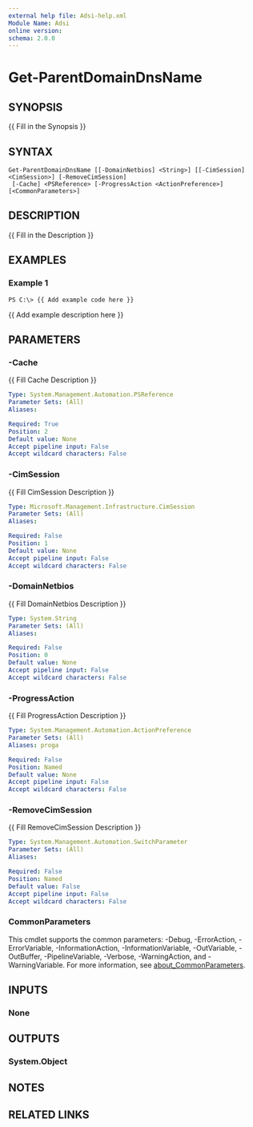 ```yaml
---
external help file: Adsi-help.xml
Module Name: Adsi
online version:
schema: 2.0.0
---
```


# Get-ParentDomainDnsName

## SYNOPSIS
{{ Fill in the Synopsis }}

## SYNTAX

```
Get-ParentDomainDnsName [[-DomainNetbios] <String>] [[-CimSession] <CimSession>] [-RemoveCimSession]
 [-Cache] <PSReference> [-ProgressAction <ActionPreference>] [<CommonParameters>]
```

## DESCRIPTION
{{ Fill in the Description }}

## EXAMPLES

### Example 1
```
PS C:\> {{ Add example code here }}
```

{{ Add example description here }}

## PARAMETERS

### -Cache
{{ Fill Cache Description }}

```yaml
Type: System.Management.Automation.PSReference
Parameter Sets: (All)
Aliases:

Required: True
Position: 2
Default value: None
Accept pipeline input: False
Accept wildcard characters: False
```

### -CimSession
{{ Fill CimSession Description }}

```yaml
Type: Microsoft.Management.Infrastructure.CimSession
Parameter Sets: (All)
Aliases:

Required: False
Position: 1
Default value: None
Accept pipeline input: False
Accept wildcard characters: False
```

### -DomainNetbios
{{ Fill DomainNetbios Description }}

```yaml
Type: System.String
Parameter Sets: (All)
Aliases:

Required: False
Position: 0
Default value: None
Accept pipeline input: False
Accept wildcard characters: False
```

### -ProgressAction
{{ Fill ProgressAction Description }}

```yaml
Type: System.Management.Automation.ActionPreference
Parameter Sets: (All)
Aliases: proga

Required: False
Position: Named
Default value: None
Accept pipeline input: False
Accept wildcard characters: False
```

### -RemoveCimSession
{{ Fill RemoveCimSession Description }}

```yaml
Type: System.Management.Automation.SwitchParameter
Parameter Sets: (All)
Aliases:

Required: False
Position: Named
Default value: False
Accept pipeline input: False
Accept wildcard characters: False
```

### CommonParameters
This cmdlet supports the common parameters: -Debug, -ErrorAction, -ErrorVariable, -InformationAction, -InformationVariable, -OutVariable, -OutBuffer, -PipelineVariable, -Verbose, -WarningAction, and -WarningVariable. For more information, see [about_CommonParameters](http://go.microsoft.com/fwlink/?LinkID=113216).

## INPUTS

### None
## OUTPUTS

### System.Object
## NOTES

## RELATED LINKS

